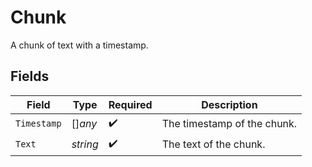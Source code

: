# Chunk

A chunk of text with a timestamp.


## Fields

| Field                       | Type                        | Required                    | Description                 |
| --------------------------- | --------------------------- | --------------------------- | --------------------------- |
| `Timestamp`                 | []*any*                     | :heavy_check_mark:          | The timestamp of the chunk. |
| `Text`                      | *string*                    | :heavy_check_mark:          | The text of the chunk.      |